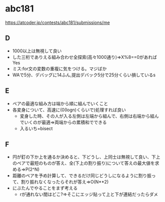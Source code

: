 # abc181

https://atcoder.jp/contests/abc181/submissions/me

## D

- 1000以上は無視して良い
- した三桁でありえる組み合わせ全探索(高々1000通り)=>X%8==0があればYes
- ミス:for文の変数の重複に気をつける。マジばか
- WAで5分、デバッグに14ふん,提出デバック5分で25分くらい損しているs

## E

- ペアの最適な組み方は端から順に組んでいくこと
- 各変身について、高速に(0(logn)くらいで)処理すれば良い
  - 変身した時、その人が入る左側は左端から組んで、右側は右端から組んでいくのが最適=>両端からの累積和でできる
  - 入るいち=bisect

## F

- 円が釘の下か上を通るか決めると、下どうし、上同士は無視して良い、下上のペアで最短のものが答え、全(下上の割り振り)について答えの最大値を求める=>P(2^N)
- 距離のペアを予め計算して、できるだけ同じどうしになるように割り振って、割り振れなくなったらそれが答え=>O(N**2)
- にぶたんでやることをまず考える
  - rが通れない間はどこ?=>そこにエッジ貼って上と下が連結だったらダメ
